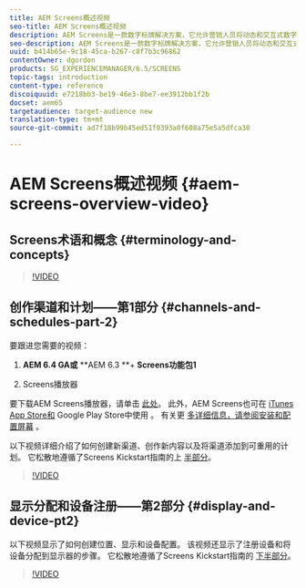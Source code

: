 ```yaml
---
title: AEM Screens概述视频
seo-title: AEM Screens概述视频
description: AEM Screens是一款数字标牌解决方案，它允许营销人员将动态和交互式数字体验发布到不同类型的屏幕。 以下视频介绍了AEM Screens项目的不同区域，并详细介绍了创建渠道内容和发布到Screens播放器的步骤。
seo-description: AEM Screens是一款数字标牌解决方案，它允许营销人员将动态和交互式数字体验发布到不同类型的屏幕。 以下视频介绍了AEM Screens项目的不同区域，并详细介绍了创建渠道内容和发布到屏幕播放器的步骤。
uuid: b414b65e-9c18-45ca-b267-c8f7b3c96862
contentOwner: dgordon
products: SG_EXPERIENCEMANAGER/6.5/SCREENS
topic-tags: introduction
content-type: reference
discoiquuid: e7218bb3-be19-46e3-8be7-ee3912bb1f2b
docset: aem65
targetaudience: target-audience new
translation-type: tm+mt
source-git-commit: ad7f18b99b45ed51f0393a0f608a75e5a5dfca30

---
```



# AEM Screens概述视频 {#aem-screens-overview-video}

## Screens术语和概念 {#terminology-and-concepts}

>[!VIDEO](https://video.tv.adobe.com/v/21353?quality=9&captions=chi_hans)


## 创作渠道和计划——第1部分 {#channels-and-schedules-part-2}

要跟进您需要的视频：

1. **AEM 6.4 GA或** **AEM 6.3 **+ **Screens功能包1**

1. Screens播放器

要下载AEM Screens播放器，请单击 [此处](https://download.macromedia.com/screens/)。 此外，AEM Screens也可在 [iTunes App Store和](https://itunes.apple.com/us/app/aem-screens/id1169641856?mt=8) Google Play Store中使用 [](https://play.google.com/store/apps/details?id=com.adobe.aem.screens.player&hl=en)。 有关更 [多详细信息，请参阅安装和配置屏幕](https://helpx.adobe.com/experience-manager/6-4/help/sites-deploying/configuring-screens-introduction.html) 。

以下视频详细介绍了如何创建新渠道、创作新内容以及将渠道添加到可重用的计划。 它松散地遵循了Screens Kickstart指南的上 [半部分](kickstart-for-aem-screens.md)。

>[!VIDEO](https://video.tv.adobe.com/v/21387?quality=9&captions=chi_hans)

## 显示分配和设备注册——第2部分 {#display-and-device-pt2}

以下视频显示了如何创建位置、显示和设备配置。 该视频还显示了注册设备和将设备分配到显示器的步骤。 它松散地遵循了Screens Kickstart指南的 [下半部分](kickstart-for-aem-screens.md)。

>[!VIDEO](https://video.tv.adobe.com/v/21411?quality=9&captions=chi_hans)

